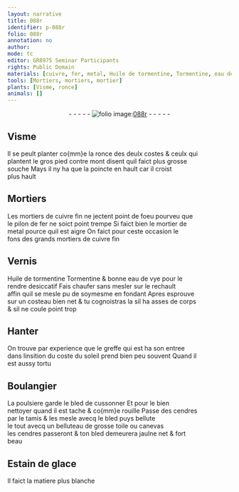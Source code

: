```yaml
---
layout: narrative
title: 088r
identifier: p-088r
folio: 088r
annotation: no
author:
mode: tc
editor: GR8975 Seminar Participants
rights: Public Domain
materials: [cuivre, fer, metal, Huile de tormentine, Tormentine, eau de vye, poulsiere, bled, cendres, toile, canevas, Estain de glace]
tools: [Mortiers, mortiers, mortier]
plants: [Visme, ronce]
animals: []
---
```


<div class="folio" align="center">- - - - - <a href="http://gallica.bnf.fr/ark:/12148/btv1b10500001g/f181.image" target="_blank"><img src="https://cu-mkp.github.io/2017-workshop-edition/assets/photo-icon.png" alt="folio image: " style="display:inline-block; margin-bottom:-3px;"/>088r</a> - - - - - </div>  
  

## <span class="pa">Visme</span>

 
Il se peult planter co{mm}e la <span class="pa">ronce</span> des deulx costes & ceulx qui<br/> plantent le gros pied contre mont disent quil faict plus grosse<br/> souche Mays il ny ha que la poincte en hault car il croist<br/> plus hault
 
 
  

## <span class="tl">Mortiers</span>

 
 Les <span class="tl">mortiers</span> de <span class="m">cuivre</span> fin ne jectent point de foeu pourveu que<br/> le pilon de <span class="m">fer</span> ne soict point trempe Si faict bien le <span class="tl">mortier</span> de<br/> <span class="m">metal</span> pource quil est aigre On faict pour ceste occasion le<br/> fons des grands <span class="tl">mortiers</span> de <span class="m">cuivre</span> fin
 
 
  

## Vernis

 
<span class="m">Huile de tormentine</span> <span class="m">Tormentine</span> & bonne <span class="m">eau de vye</span> pour le<br/> rendre desiccatif Fais chaufer sans mesler sur le rechault<br/> affin quil se mesle pu de soymesme en fondant Apres esprouve<br/> sur un costeau bien net & tu cognoistras la sil ha asses de corps<br/> & sil ne coule point trop
 
 
  

## Hanter

 
On trouve par experience que le greffe qui est ha son entree<br/> dans linsition du coste du soleil prend bien peu souvent Quand il<br/> est aussy tortu
 
 
  

## <span class="pro">Boulangier</span>

 
La <span class="m">poulsiere</span> garde le <span class="m">bled</span> de cussonner Et pour le bien<br/> nettoyer quand il est tache & co{mm}e rouille Passe des <span class="m">cendres</span><br/> par le tamis & les mesle avecq le <span class="m">bled</span> puys bellute<br/> le tout avecq un belluteau de grosse <span class="m">toile</span> ou <span class="m">canevas</span><br/> les <span class="m">cendres</span> passeront & ton <span class="m">bled</span> demeurera jaulne net & fort<br/> beau
 
 
  

## <span class="m">Estain de glace</span>

 
Il faict la matiere plus blanche
 

